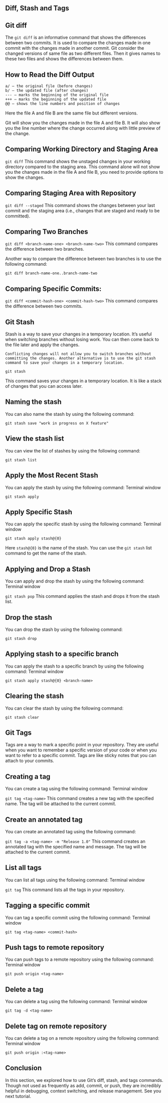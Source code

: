 ## Diff, Stash and Tags

## Git diff
The `git diff` is an informative command that shows the differences between two commits. It is used to compare the changes made in one commit with the changes made in another commit. Git consider the changed versions of same file as two different files. Then it gives names to these two files and shows the differences between them.

## How to Read the Diff Output

    a/ – the original file (before changes)
    b/ – the updated file (after changes)
    --- – marks the beginning of the original file
    +++ – marks the beginning of the updated file
    @@ – shows the line numbers and position of changes

Here the file A and file B are the same file but different versions.

Git will show you the changes made in the file A and file B. It will also show you the line number where the change occurred along with little preview of the change.

## Comparing Working Directory and Staging Area

`git diff`
This command shows the unstaged changes in your working directory compared to the staging area. This command alone will not show you the changes made in the file A and file B, you need to provide options to show the changes.

## Comparing Staging Area with Repository

`git diff --staged`
This command shows the changes between your last commit and the staging area (i.e., changes that are staged and ready to be committed).

## Comparing Two Branches

`git diff <branch-name-one> <branch-name-two>`
This command compares the difference between two branches.


Another way to compare the difference between two branches is to use the following command:

`git diff branch-name-one..branch-name-two`

## Comparing Specific Commits:

`git diff <commit-hash-one> <commit-hash-two>`
This command compares the difference between two commits.


## Git Stash
Stash is a way to save your changes in a temporary location. It’s useful when switching branches without losing work. You can then come back to the file later and apply the changes.

    Conflicting changes will not allow you to switch branches without committing the changes. Another alternative is to use the git stash command to save your changes in a temporary location.

`git stash`

This command saves your changes in a temporary location. It is like a stack of changes that you can access later.

## Naming the stash
You can also name the stash by using the following command:

`git stash save "work in progress on X feature"`

## View the stash list
You can view the list of stashes by using the following command:

`git stash list`

## Apply the Most Recent Stash
You can apply the stash by using the following command:
Terminal window

`git stash apply`

## Apply Specific Stash
You can apply the specific stash by using the following command:
Terminal window

`git stash apply stash@{0}`

Here `stash@{0}` is the name of the stash. You can use the `git stash` list command to get the name of the stash.

## Applying and Drop a Stash

You can apply and drop the stash by using the following command:
Terminal window

`git stash pop`
This command applies the stash and drops it from the stash list.

## Drop the stash
You can drop the stash by using the following command:

`git stash drop`

## Applying stash to a specific branch
You can apply the stash to a specific branch by using the following command:
Terminal window

`git stash apply stash@{0} <branch-name>`

## Clearing the stash
You can clear the stash by using the following command:

`git stash clear`

## Git Tags
Tags are a way to mark a specific point in your repository. They are useful when you want to remember a specific version of your code or when you want to refer to a specific commit. Tags are like sticky notes that you can attach to your commits.

## Creating a tag
You can create a tag using the following command:
Terminal window

`git tag <tag-name>`
This command creates a new tag with the specified name. The tag will be attached to the current commit.

## Create an annotated tag
You can create an annotated tag using the following command:

`git tag -a <tag-name> -m "Release 1.0"`
This command creates an annotated tag with the specified name and message. The tag will be attached to the current commit.

## List all tags
You can list all tags using the following command:
Terminal window

`git tag`
This command lists all the tags in your repository.

## Tagging a specific commit
You can tag a specific commit using the following command:
Terminal window

`git tag <tag-name> <commit-hash>`

## Push tags to remote repository

You can push tags to a remote repository using the following command:
Terminal window

`git push origin <tag-name>`

## Delete a tag
You can delete a tag using the following command:
Terminal window

`git tag -d <tag-name>`


## Delete tag on remote repository
You can delete a tag on a remote repository using the following command:
Terminal window

`git push origin :<tag-name>`

## Conclusion
In this section, we explored how to use Git’s diff, stash, and tags commands. Though not used as frequently as add, commit, or push, they are incredibly helpful in debugging, context switching, and release management. See you next tutorial.